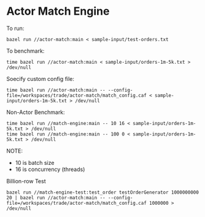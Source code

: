 # Actor Match Engine


To run:

    bazel run //actor-match:main < sample-input/test-orders.txt

To benchmark:

    time bazel run //actor-match:main < sample-input/orders-1m-5k.txt > /dev/null

Soecify custom config file:

    time bazel run //actor-match:main -- --config-file=/workspaces/trade/actor-match/match_config.caf < sample-input/orders-1m-5k.txt > /dev/null

Non-Actor Benchmark:

    time bazel run //match-engine:main -- 10 16 < sample-input/orders-1m-5k.txt > /dev/null
    time bazel run //match-engine:main -- 100 0 < sample-input/orders-1m-5k.txt > /dev/null

NOTE:

- 10 is batch size
- 16 is concurrency (threads)

Billion-row Test

    bazel run //match-engine-test:test_order testOrderGenerator 1000000000 20 | bazel run //actor-match:main -- --config-file=/workspaces/trade/actor-match/match_config.caf 1000000 > /dev/null